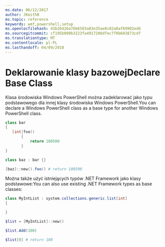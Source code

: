 ```yaml
---
ms.date: 06/12/2017
author: JKeithB
ms.topic: reference
keywords: wmf,powershell,setup
ms.openlocfilehash: 43b26426a76b6503a83e35ae0c02a0af69902ed6
ms.sourcegitcommit: cf195b090b3223fa4917206dfec7f0b603873cdf
ms.translationtype: MT
ms.contentlocale: pl-PL
ms.lasthandoff: 04/09/2018
---
```

# <a name="declare-base-class"></a><span data-ttu-id="e9296-102">Deklarowanie klasy bazowej</span><span class="sxs-lookup"><span data-stu-id="e9296-102">Declare Base Class</span></span>
<span data-ttu-id="e9296-103">Klasa środowiska Windows PowerShell można zadeklarować jako typu podstawowego dla innej klasy środowiska Windows PowerShell.</span><span class="sxs-lookup"><span data-stu-id="e9296-103">You can declare a Windows PowerShell class as a base type for another Windows PowerShell class.</span></span>

```powershell
class bar
{
   [int]foo()
       {
           return 100500
       }
}

class baz : bar {}

[baz]::new().foo() # return 100500
```

<span data-ttu-id="e9296-104">Można także użyć istniejących typów .NET Framework jako klasy podstawowe:</span><span class="sxs-lookup"><span data-stu-id="e9296-104">You can also use existing .NET Framework types as base classes:</span></span>

```powershell
class MyIntList : system.collections.generic.list[int]
{

}

$list = [MyIntList]::new()

$list.Add(100)

$list[0] # return 100
```